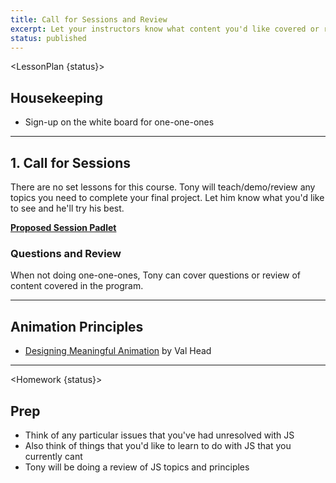 ```yaml
---
title: Call for Sessions and Review
excerpt: Let your instructors know what content you'd like covered or reviewed!
status: published
---
```


<script>
	import Homework from "$lib/components/Homework.svelte";
	import LessonPlan from "$lib/components/LessonPlan.svelte";
	import Achievement from "$lib/components/Achievement.svelte";
</script>

<LessonPlan {status}>

<h2>Housekeeping</h2>

- Sign-up on the white board for one-one-ones

---

<h2>1. Call for Sessions</h2>
There are no set lessons for this course. Tony will teach/demo/review any topics you need to complete your final project. Let him know what you'd like to see and he'll try his best.

**[Proposed Session Padlet](https://padlet.com/acidtone/cpnt265_sessions_review)**

### Questions and Review

When not doing one-one-ones, Tony can cover questions or review of content covered in the program.

---

<h2>Animation Principles</h2>

- [Designing Meaningful Animation](https://www.youtube.com/watch?v=fvYhVVKFfq8) by Val Head

</LessonPlan>

---

<Homework {status}>

<h2>Prep</h2>

- Think of any particular issues that you've had unresolved with JS
- Also think of things that you'd like to learn to do with JS that you currently cant
- Tony will be doing a review of JS topics and principles

</Homework>